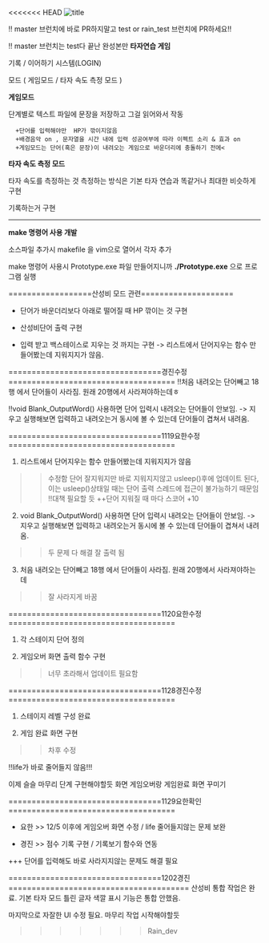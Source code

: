 <<<<<<< HEAD
![title](https://user-images.githubusercontent.com/55469709/68226234-0ecffd80-0035-11ea-9676-7d0e7f96227e.jpg)


!!  master 브런치에 바로 PR하지말고 test or rain_test 브런치에 PR하세요!!

!!  master 브런치는 test다 끝난 완성본만
__타자연습 게임__

기록 / 이어하기 시스템(LOGIN)

모드 ( 게임모드 / 타자 속도 측정 모드 )


__게임모드__

  단계별로 텍스트 파일에 문장을 저장하고 그걸 읽어와서 작동

      +단어를 입력해야만  HP가 깎이지않음
      +배경음악 on , 문자열을 시간 내에 입력 성공여부에 따라 이펙트 소리 & 효과 on
      +게임모드는 단어(혹은 문장)이 내려오는 게임으로 바운더리에 충돌하기 전에<


__타자 속도 측정 모드__

  타자 속도를 측정하는 것 측정하는 방식은 기본 타자 연습과 똑같거나 최대한 비슷하게 구현

기록하는거 구현

---------------------------------------------------------------------------------------------------------------------------------------

__make 명령어 사용 개발__

소스파일 추가시 makefile 을 vim으로 열어서 각자 추가

make 명령어 사용시 Prototype.exe 파일 만들어지니까
 __./Prototype.exe__ 으로 프로그램 실행



==================산성비 모드 관련====================
- 단어가 바운더리보다 아래로 떨어질 때  HP 깎이는 것 구현

- 산성비단어 출력 구현

- 입력 받고 백스테이스로 지우는 것 까지는 구현
    -> 리스트에서 단어지우는 함수 만들어봤는데 지워지지가 않음.

=================================경진수정====================================
!!처음 내려오는 단어빼고 18행 에서 단어들이 사라짐. 원래 20행에서 사라져야하는데ㅎ

!!void Blank_OutputWord() 사용하면 단어 입력시 내려오는 단어들이 안보임.
    -> 지우고 실행해보면 입력하고 내려오는거 동시에 볼 수 있는데 단어들이 겹쳐서 내려옴.



=================================1119요한수정====================================
1. 리스트에서 단어지우는 함수 만들어봤는데 지워지지가 않음
>> 수정함 단어 잘지워지만 바로 지워지지않고 usleep()후에 업데이트 된다, 이는 usleep()상태일 때는 단어 출력 스레드에 접근이 불가능하기 때문임
!!대책 필요할 듯
++단어 지워질 때 마다 스코어 +10

2. void Blank_OutputWord() 사용하면 단어 입력시 내려오는 단어들이 안보임.
    -> 지우고 실행해보면 입력하고 내려오는거 동시에 볼 수 있는데 단어들이 겹쳐서 내려옴.
>> 두 문제 다 해결 잘 출력 됨

3. 처음 내려오는 단어빼고 18행 에서 단어들이 사라짐. 원래 20행에서 사라져야하는데
>> 잘 사라지게 바꿈


=================================1120요한수정====================================
1. 각 스테이지 단어 정의

2. 게임오버 화면 출력 함수 구현
>> 너무 초라해서 업데이트 필요함

=================================1128경진수정====================================
1. 스테이지 레벨 구성 완료

2. 게임 완료 화면 구현
>> 차후 수정

!!life가 바로 줄어들지 않음!!!

이제 슬슬 마무리 단계 구현해야할듯
화면 게임오버랑 게임완료 화면 꾸미기

=================================1129요한확인====================================

- 요한 >> 12/5 이후에 게임오버 화면 수정 / life 줄어들지않는 문제 보완

- 경진 >> 점수 기록 구현 / 기록보기 함수와 연동

+++ 단어를 입력해도 바로 사라지지않는 문제도 해결 필요

=================================1202경진=======================================
산성비 통합 작업은 완료.
기본 타자 모드 틀린 글자 색깔 표시 기능은 통합 안했음.

마지막으로 자잘한 UI 수정 필요.
마무리 작업 시작해야할듯
>>>>>>> Rain_dev
